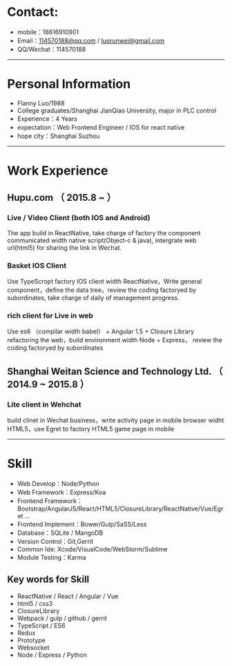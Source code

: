 # Contact:
- mobile：18616910901
- Email：114570188@qq.com / luorunwei@gmail.com
- QQ/Wechat：114570188

---

# Personal Information

 - Flanny Luo/1988 
 - College graduates/Shanghai JianQiao University, major in PLC control 
 - Experience：4 Years
 - expectation：Web Frontend Engineer / IOS for react native
 - hope city：Shanghai Suzhou

---

# Work Experience

## Hupu.com （ 2015.8 ~  ）

### Live / Video Client (both IOS and Android)
The app build in ReactNative, take charge of factory the component communicated width native script(Object-c & java), intergrate web url(html5) for sharing the link in Wechat.


### Basket IOS Client
Use TypeScropt factory IOS client width ReactNative，Write general component，define the data tree，review the coding factoryed by subordinates, take charge of daily of management progress.


### rich client for Live in web
Use es6 （compilar width babel） + Angular 1.5 + Closure Library refactoring the web，build environment width Node + Express， review the coding factoryed by subordinates




 
## Shanghai Weitan Science and Technology Ltd. （ 2014.9 ~ 2015.8 ）

### Lite client in Wehchat
build clinet in Wechat business，write activity page in mobile browser widht HTML5，use Egret to factory HTML5 game page in mobile






---
# Skill
 - Web Develop：Node/Python
 - Web Framework：Express/Koa
 - Frontend Framework：Bootstrap/AngularJS/React/HTML5/ClosureLibrary/ReactNative/Vue/Egret ...
 - Frontend Implement：Bower/Gulp/SaSS/Less
 - Database：SQLite / MangoDB
 - Version Control：Git,Gerrit
 - Common Ide: Xcode/VisualCode/WebStorm/Sublime
 - Module Testing：Karma

## Key words for Skill

 - ReactNative / React / Angular / Vue
 - html5 / css3
 - ClosureLibrary
 - Webpack / gulp / github / gerrit
 - TypeScript / ES6
 - Redux
 - Prototype
 - Websocket
 - Node / Express / Python
